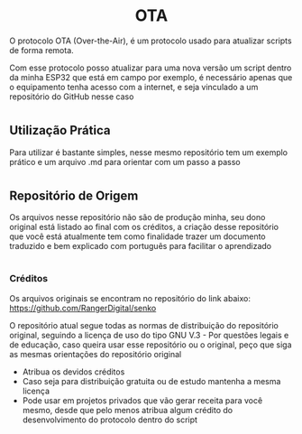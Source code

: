 <div align="center">

# OTA
</div>

O protocolo OTA (Over-the-Air), é um protocolo usado para atualizar scripts de forma remota.

Com esse protocolo posso atualizar para uma nova versão um script dentro da minha ESP32 que está em campo por exemplo, é necessário apenas que o equipamento tenha acesso com a internet, e seja vinculado a um repositório do GitHub nesse caso

#

## Utilização Prática

Para utilizar é bastante simples, nesse mesmo repositório tem um exemplo prático e um arquivo .md para orientar com um passo a passo

#

## Repositório de Origem

Os arquivos nesse repositório não são de produção minha, seu dono original está listado ao final com os créditos, a criação desse repositório que você está atualmente tem como finalidade trazer um documento traduzido e bem explicado com português para facilitar o aprendizado 

#

### Créditos

Os arquivos originais se encontram no repositório do link abaixo:
https://github.com/RangerDigital/senko

O repositório atual segue todas as normas de distribuição do repositório original, seguindo a licença de uso do tipo GNU V.3 - Por questões legais e de educação, caso queira usar esse repositório ou o original, peço que siga as mesmas orientações do repositório original

- Atribua os devidos créditos
- Caso seja para distribuição gratuita ou de estudo mantenha a mesma licença
- Pode usar em projetos privados que vão gerar receita para você mesmo, desde que pelo menos atribua algum crédito do desenvolvimento do protocolo dentro do script
